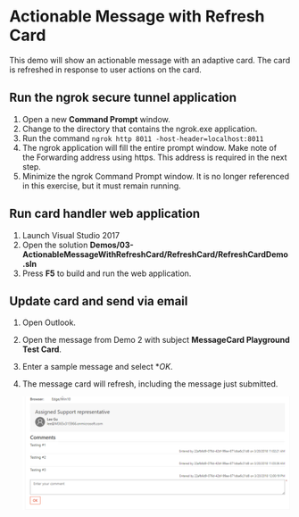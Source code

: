 # Actionable Message with Refresh Card

This demo will show an actionable message with an adaptive card. The card is refreshed in response to user actions on the card.

## Run the ngrok secure tunnel application

1. Open a new **Command Prompt** window.
1. Change to the directory that contains the ngrok.exe application.
1. Run the command `ngrok http 8011 -host-header=localhost:8011`
1. The ngrok application will fill the entire prompt window. Make note of the Forwarding address using https. This address is required in the next step.
1. Minimize the ngrok Command Prompt window. It is no longer referenced in this exercise, but it must remain running.

## Run card handler web application

1. Launch Visual Studio 2017
1. Open the solution **Demos/03-ActionableMessageWithRefreshCard/RefreshCard/RefreshCardDemo.sln**
1. Press **F5** to build and run the web application.

## Update card and send via email

1. Open Outlook.
1. Open the message from Demo 2 with subject **MessageCard Playground Test Card**.
1. Enter a sample message and select **OK*.
1. The message card will refresh, including the message just submitted.

   ![Refreshed Card in Outlook](../../Images/RefreshedCardInOutlook.png)
